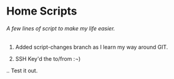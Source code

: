 # Home Scripts

###### A few lines of script to make my life easier.

1. Added script-changes branch as I learn my way around GIT.

2. SSH Key'd the to/from :¬)

.. Test it out.



